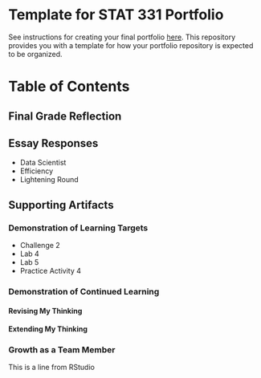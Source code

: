 # Template for STAT 331 Portfolio

See instructions for creating your final portfolio [here](https://docs.google.com/document/d/11iHZbvXWEjcpJpBQ_O5wpYlVkPfmcyQFgBFqKMlVjg4/edit?usp=sharing). This repository provides you with a template for how your portfolio repository is expected to be organized. 

# Table of Contents 

## Final Grade Reflection

## Essay Responses
- Data Scientist
- Efficiency
- Lightening Round

## Supporting Artifacts 

### Demonstration of Learning Targets
- Challenge 2
- Lab 4
- Lab 5
- Practice Activity 4

### Demonstration of Continued Learning

#### Revising My Thinking

#### Extending My Thinking

### Growth as a Team Member

This is a line from RStudio

